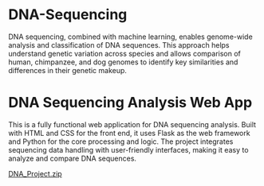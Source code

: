 # DNA-Sequencing
DNA sequencing, combined with machine learning, enables genome-wide analysis and classification of DNA sequences. This approach helps understand genetic variation across species and allows comparison of human, chimpanzee, and dog genomes to identify key similarities and differences in their genetic makeup.
# DNA Sequencing Analysis Web App
This is a fully functional web application for DNA sequencing analysis. Built with HTML and CSS for the front end, it uses Flask as the web framework and Python for the core processing and logic. The project integrates sequencing data handling with user-friendly interfaces, making it easy to analyze and compare DNA sequences.

[DNA_Project.zip](https://github.com/user-attachments/files/20817479/DNA_Project.zip)
